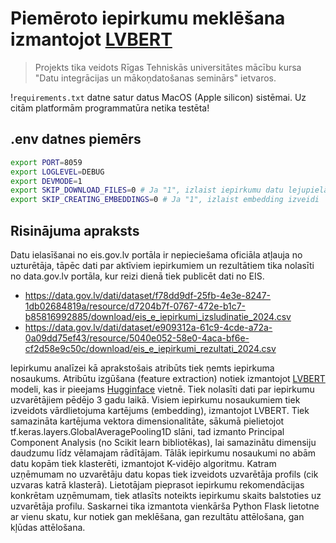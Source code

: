 # Piemēroto iepirkumu meklēšana izmantojot [LVBERT](https://github.com/LUMII-AILab/LVBERT)

> Projekts tika veidots Rīgas Tehniskās universitātes mācību kursa "Datu integrācijas un mākoņdatošanas seminārs" ietvaros.

!`requirements.txt` datne satur datus MacOS (Apple silicon) sistēmai. Uz citām platformām programmatūra netika testēta!

## .env datnes piemērs
```bash
export PORT=8059
export LOGLEVEL=DEBUG
export DEVMODE=1
export SKIP_DOWNLOAD_FILES=0 # Ja "1", izlaist iepirkumu datu lejupielādi
export SKIP_CREATING_EMBEDDINGS=0 # Ja "1", izlaist embedding izveidi
```

## Risinājuma apraksts
Datu ielasīšanai no eis.gov.lv portāla ir nepieciešama oficiāla atļauja no uzturētāja, tāpēc dati par aktīviem iepirkumiem un rezultātiem tika nolasīti no data.gov.lv portāla, kur reizi dienā tiek publicēt dati no EIS.
- https://data.gov.lv/dati/dataset/f78dd9df-25fb-4e3e-8247-1db02684819a/resource/d7204b7f-0767-472e-b1c7-b85816992885/download/eis_e_iepirkumi_izsludinatie_2024.csv
- https://data.gov.lv/dati/dataset/e909312a-61c9-4cde-a72a-0a09dd75ef43/resource/5040e052-58e0-4aca-bf6e-cf2d58e9c50c/download/eis_e_iepirkumi_rezultati_2024.csv

Iepirkumu analīzei kā aprakstošais atribūts tiek ņemts iepirkuma nosaukums. Atribūtu izgūšana (feature extraction) notiek izmantojot [LVBERT](https://github.com/LUMII-AILab/LVBERT) modeli, kas ir pieejams [Hugginface](https://huggingface.co/AiLab-IMCS-UL/lvbert) vietnē.
Tiek nolasīti dati par iepirkumu uzvarētājiem pēdējo 3 gadu laikā. Visiem iepirkumu nosaukumiem tiek izveidots vārdlietojuma kartējums (embedding), izmantojot LVBERT. Tiek samazināta kartējuma vektora dimensionalitāte, sākumā pielietojot tf.keras.layers.GlobalAveragePooling1D slāni, tad izmanto Principal Component Analysis (no Scikit learn bibliotēkas), lai samazinātu dimensiju daudzumu līdz vēlamajam rādītājam.
Tālāk iepirkumu nosaukumi no abām datu kopām tiek klasterēti, izmantojot K-vidējo algoritmu. Katram uzņēmumam no uzvarētāju datu kopas tiek izveidots uzvarētāja profils (cik uzvaras katrā klasterā).
Lietotājam pieprasot iepirkumu rekomendācijas konkrētam uzņēmumam, tiek atlasīts noteikts iepirkumu skaits balstoties uz uzvarētāja profilu.
Saskarnei tika izmantota vienkārša Python Flask lietotne ar vienu skatu, kur notiek gan meklēšana, gan rezultātu attēlošana, gan kļūdas attēlošana.
